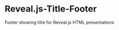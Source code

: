 Reveal.js-Title-Footer
======================

Footer showing title for Reveal.js HTML presentations
